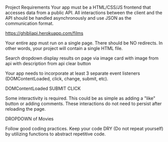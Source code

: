 Project Requirements
Your app must be a HTML/CSS/JS frontend that accesses data from a public API. All interactions between the client and the API should be handled asynchronously and use JSON as the communication format.

https://ghibliapi.herokuapp.com/films


Your entire app must run on a single page. There should be NO redirects. In other words, your project will contain a single HTML file.

Search dropdown
display results on page via image card with image from api with description from api
clear button


Your app needs to incorporate at least 3 separate event listeners (DOMContentLoaded, click, change, submit, etc).

DOMContentLoaded
SUBMIT
CLICK


Some interactivity is required. This could be as simple as adding a "like" button or adding comments. These interactions do not need to persist after reloading the page.

DROPDOWN of Movies

Follow good coding practices. Keep your code DRY (Do not repeat yourself) by utilizing functions to abstract repetitive code.